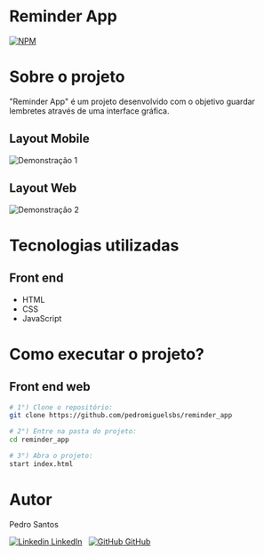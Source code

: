 # Reminder App
[![NPM](https://img.shields.io/npm/l/react)](https://github.com/pedromiguelsbs/reminder_app/blob/master/LICENSE) 

# Sobre o projeto

"Reminder App" é um projeto desenvolvido com o objetivo guardar lembretes através de uma interface gráfica.

## Layout Mobile
![Demonstração 1](https://i.imgur.com/AMO1D4M.png)

## Layout Web
![Demonstração 2](https://i.imgur.com/z37CLcp.png?1)


# Tecnologias utilizadas
## Front end
- HTML
- CSS
- JavaScript

# Como executar o projeto?

## Front end web

```bash
# 1°) Clone o repositório:
git clone https://github.com/pedromiguelsbs/reminder_app

# 2°) Entre na pasta do projeto:
cd reminder_app

# 3°) Abra o projeto:
start index.html
```

# Autor

Pedro Santos

[![Linkedin](https://i.stack.imgur.com/gVE0j.png) LinkedIn](https://www.linkedin.com/in/pedromiguelsbs/)
&nbsp;
[![GitHub](https://i.stack.imgur.com/tskMh.png) GitHub](https://github.com/pedromiguelsbs)
